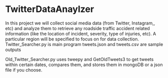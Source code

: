# TwitterDataAnaylzer
In this project we will collect social media data (from Twitter, Instagram,, etc) and analyze them to retrieve any roadside traffic accident related information (like the location of incident, severity, type of injuries, etc). A particular region will be specified to focus on for data collection.
Twitter_Searcher.py is main program
tweets.json and tweets.csv are sample outputs

Old_Twitter_Searcher.py uses tweepy and GetOldTweets3 to get tweets within certain dates, compares them, and stores them in mongoDB or a json file if you choose.
